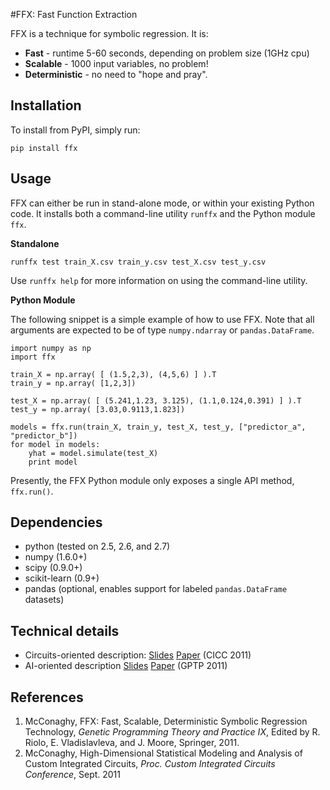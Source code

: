 #FFX: Fast Function Extraction

FFX is a technique for symbolic regression. It is:

- __Fast__ - runtime 5-60 seconds, depending on problem size (1GHz cpu)
- __Scalable__ - 1000 input variables, no problem!
- __Deterministic__ - no need to "hope and pray".

## Installation
To install from PyPI, simply run:

	pip install ffx

## Usage
FFX can either be run in stand-alone mode, or within your existing Python code. It installs both a command-line utility `runffx` and the Python module `ffx`.

__Standalone__

	runffx test train_X.csv train_y.csv test_X.csv test_y.csv

Use `runffx help` for more information on using the command-line utility.

__Python Module__

The following snippet is a simple example of how to use FFX. Note that all arguments are expected to be of type `numpy.ndarray` or `pandas.DataFrame`.

	import numpy as np
	import ffx
	
	train_X = np.array( [ (1.5,2,3), (4,5,6) ] ).T
	train_y = np.array( [1,2,3])
	
	test_X = np.array( [ (5.241,1.23, 3.125), (1.1,0.124,0.391) ] ).T
	test_y = np.array( [3.03,0.9113,1.823])
	
	models = ffx.run(train_X, train_y, test_X, test_y, ["predictor_a", "predictor_b"])
	for model in models:
	    yhat = model.simulate(test_X)
	    print model
	
Presently, the FFX Python module only exposes a single API method, `ffx.run()`.


## Dependencies
* python (tested on 2.5, 2.6, and 2.7)
* numpy (1.6.0+)
* scipy (0.9.0+) 
* scikit-learn (0.9+)
* pandas (optional, enables support for labeled `pandas.DataFrame` datasets)


## Technical details
- Circuits-oriented description: [Slides](http://trent.st/content/2011-CICC-FFX-slides.ppt) [Paper](http://trent.st/content/2011-CICC-FFX-paper.pdf) (CICC 2011)
- AI-oriented description [Slides](http://trent.st/content/2011-GPTP-FFX-slides.pdf) [Paper](http://trent.st/content/2011-GPTP-FFX-paper.pdf) (GPTP 2011)


## References

1. McConaghy, FFX: Fast, Scalable, Deterministic Symbolic Regression Technology, _Genetic Programming Theory and Practice IX_, Edited by R. Riolo, E. Vladislavleva, and J. Moore, Springer, 2011.
2. McConaghy, High-Dimensional Statistical Modeling and Analysis of Custom Integrated Circuits, _Proc. Custom Integrated Circuits Conference_, Sept. 2011

